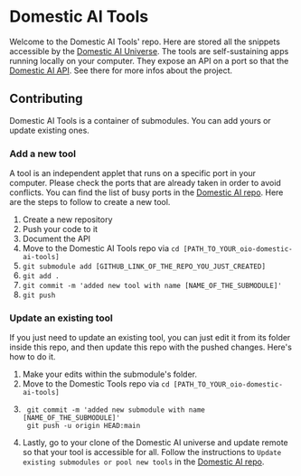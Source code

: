 # Domestic AI Tools
Welcome to the Domestic AI Tools' repo. Here are stored all the snippets accessible by the [Domestic AI Universe](https://github.com/oio/domestic-ai). 
The tools are self-sustaining apps running locally on your computer. They expose an API on a port so that the [Domestic AI API](https://github.com/oio/domestic-API). See there for more infos about the project.
## Contributing
Domestic AI Tools is a container of submodules. You can add yours or update existing ones. 

### Add a new tool
A tool is an independent applet that runs on a specific port in your computer. Please check the ports that are already taken in order to avoid conflicts. You can find the list of busy ports in the [Domestic AI repo](https://github.com/oio/domestic-ai). Here are the steps to follow to create a new tool.
1. Create a new repository 
1. Push your code to it 
1. Document the API
1. Move to the Domestic AI Tools repo via ```cd [PATH_TO_YOUR_oio-domestic-ai-tools]```
1. ```git submodule add [GITHUB_LINK_OF_THE_REPO_YOU_JUST_CREATED]```
1. ```git add .```
1. ```git commit -m 'added new tool with name [NAME_OF_THE_SUBMODULE]'```
1. ```git push```

### Update an existing tool
If you just need to update an existing tool, you can just  edit it from its folder inside this repo, and then update this repo with the pushed changes. Here's how to do it.

1. Make your edits within the submodule's folder.
1. Move to the Domestic Tools repo via `cd [PATH_TO_YOUR_oio-domestic-ai-tools]`
1. ```git add .
	git commit -m 'added new submodule with name [NAME_OF_THE_SUBMODULE]'
	git push -u origin HEAD:main
	```
1. Lastly, go to your clone of the Domestic AI universe and update remote so that your tool is accessible for all. Follow the instructions to `Update existing submodules or pool new tools` in the [Domestic AI repo](https://github.com/oio/domestic-ai).